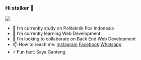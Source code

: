 ### Hi stalker 👋

<!-- **mraihanna/mraihanna** is a ✨ _special_ ✨ repository because its `README.md` (this file) appears on your GitHub profile. -->

<!-- Here are some ideas to get you started: -->
<img src="https://github.com/mraihanna/mraihanna/blob/master/readme/photo.jpg"> <br>
- 🔭 I’m currently study on Politeknik Pos Indonesia <br>
- 🌱 I’m currently learning Web Development <br> 
- 👯 I’m looking to collaborate on Back End Web Development <br>
- 📫 How to reach me: <a href="https://www.instagram.com/mraihanna1278.cs/">Instagram</a> <a href="https://www.facebook.com/raihan.nurazmii">Facebook</a> <a href="https://api.whatsapp.com/send?phone=6289504824037&text=Hai%20Azumi%2C%20I%20know%20your%20phone%20on%20Github">Whatsapp</a> <br>
- ⚡ Fun fact: Saya Ganteng <br>

